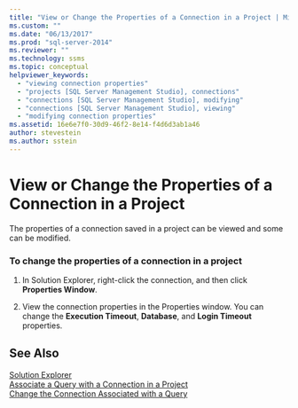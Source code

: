 ```yaml
---
title: "View or Change the Properties of a Connection in a Project | Microsoft Docs"
ms.custom: ""
ms.date: "06/13/2017"
ms.prod: "sql-server-2014"
ms.reviewer: ""
ms.technology: ssms
ms.topic: conceptual
helpviewer_keywords: 
  - "viewing connection properties"
  - "projects [SQL Server Management Studio], connections"
  - "connections [SQL Server Management Studio], modifying"
  - "connections [SQL Server Management Studio], viewing"
  - "modifying connection properties"
ms.assetid: 16e6e7f0-30d9-46f2-8e14-f4d6d3ab1a46
author: stevestein
ms.author: sstein
---
```

# View or Change the Properties of a Connection in a Project
  The properties of a connection saved in a project can be viewed and some can be modified.  
  
### To change the properties of a connection in a project  
  
1.  In Solution Explorer, right-click the connection, and then click **Properties Window**.  
  
2.  View the connection properties in the Properties window. You can change the **Execution Timeout**, **Database**, and **Login Timeout** properties.  
  
## See Also  
 [Solution Explorer](solution-explorer.md)   
 [Associate a Query with a Connection in a Project](associate-a-query-with-a-connection-in-a-project.md)   
 [Change the Connection Associated with a Query](change-the-connection-associated-with-a-query.md)  
  
  
